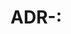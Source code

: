 # ADR-<number>: <title>

- Status: Proposed | Accepted | Rejected | Superseded
- Date: YYYY-MM-DD

## Context

## Decision

## Consequences

## References
- Link 1
